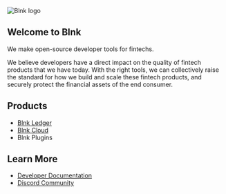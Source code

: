 ![Blnk logo](https://res.cloudinary.com/dmxizylxw/image/upload/v1719884842/blnk-github-logo_twgk1x.png)

## Welcome to Blnk

We make open-source developer tools for fintechs.

We believe developers have a direct impact on the quality of fintech products that we have today. With the right tools, we can collectively raise the standard for how we build and scale these fintech products, and securely protect the financial assets of the end consumer.

## Products

- [Blnk Ledger](https://github.com/blnkledger/blnk)
- [Blnk Cloud](https://blnkfinance.com)
- Blnk Plugins

## Learn More

- [Developer Documentation](https://docs.blnkledger.com)
- [Discord Community](https://discord.gg/7WNv94zPpx)
